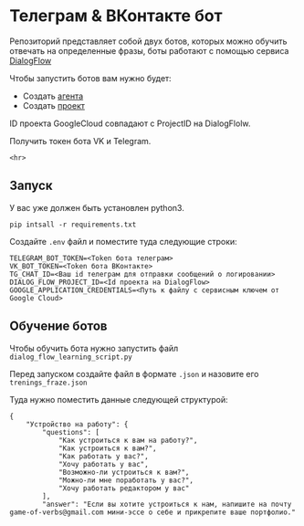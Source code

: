 # Телеграм & ВКонтакте бот

Репозиторий представляет собой двух ботов, которых можно обучить отвечать на определенные фразы, боты работают с помощью сервиса [DialogFlow](https://dialogflow.cloud.google.com/)

Чтобы запустить ботов вам нужно будет:

- Создать [агента](https://dialogflow.cloud.google.com/)
- Создать [проект](https://cloud.google.com/dialogflow/es/docs/quick/setup)

ID проекта GoogleCloud совпадают с ProjectID на DialogFlolw.

Получить токен бота VK и Telegram.

`<hr>`

## Запуск

У вас уже должен быть установлен python3.

```
pip intsall -r requirements.txt
```

Создайте `.env` файл и поместите туда следующие строки:

```
TELEGRAM_BOT_TOKEN=<Token бота телеграм>
VK_BOT_TOKEN=<Token бота ВКонтакте>
TG_CHAT_ID=<Ваш id телеграм для отправки сообщений о логировании>
DIALOG_FLOW_PROJECT_ID=<Id проекта на DialogFlow>
GOOGLE_APPLICATION_CREDENTIALS=<Путь к файлу c сервисным ключем от Google Cloud>

```

## Обучение ботов

Чтобы обучить бота нужно запустить файл `dialog_flow_learning_script.py`

Перед запуском создайте файл в формате `.json` и назовите его `trenings_fraze.json`

Туда нужно поместить данные следующей структурой:

```
{
    "Устройство на работу": {
        "questions": [
            "Как устроиться к вам на работу?",
            "Как устроиться к вам?",
            "Как работать у вас?",
            "Хочу работать у вас",
            "Возможно-ли устроиться к вам?",
            "Можно-ли мне поработать у вас?",
            "Хочу работать редактором у вас"
        ],
        "answer": "Если вы хотите устроиться к нам, напишите на почту game-of-verbs@gmail.com мини-эссе о себе и прикрепите ваше портфолио."
```
